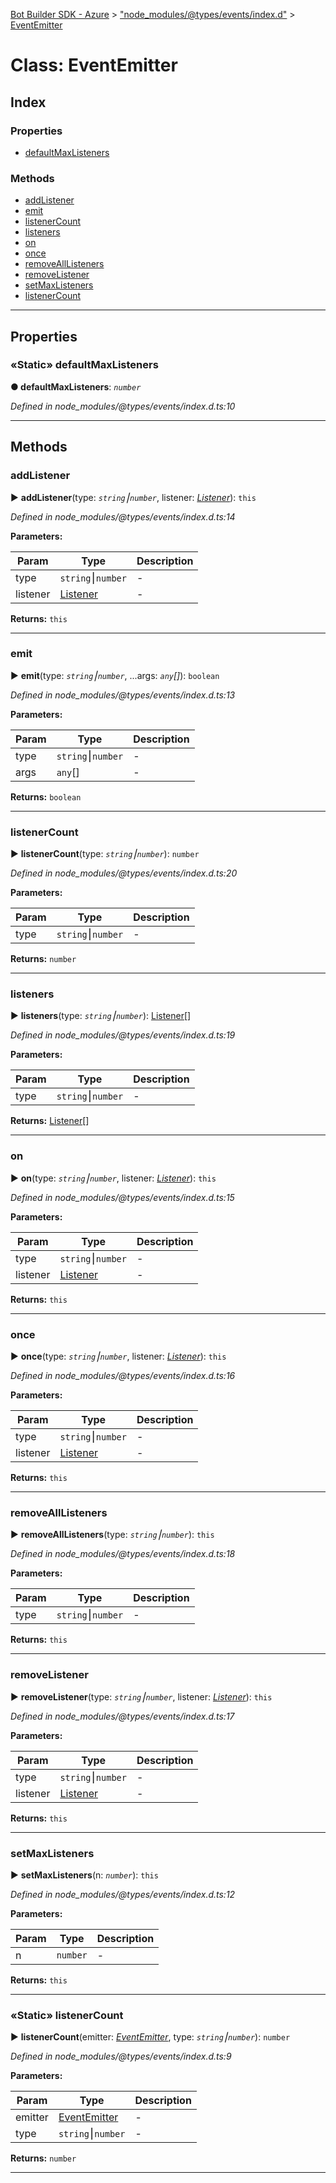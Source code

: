 [Bot Builder SDK - Azure](../README.md) > ["node_modules/@types/events/index.d"](../modules/_node_modules__types_events_index_d_.md) > [EventEmitter](../classes/_node_modules__types_events_index_d_.eventemitter.md)



# Class: EventEmitter

## Index

### Properties

* [defaultMaxListeners](_node_modules__types_events_index_d_.eventemitter.md#defaultmaxlisteners)


### Methods

* [addListener](_node_modules__types_events_index_d_.eventemitter.md#addlistener)
* [emit](_node_modules__types_events_index_d_.eventemitter.md#emit)
* [listenerCount](_node_modules__types_events_index_d_.eventemitter.md#listenercount)
* [listeners](_node_modules__types_events_index_d_.eventemitter.md#listeners)
* [on](_node_modules__types_events_index_d_.eventemitter.md#on)
* [once](_node_modules__types_events_index_d_.eventemitter.md#once)
* [removeAllListeners](_node_modules__types_events_index_d_.eventemitter.md#removealllisteners)
* [removeListener](_node_modules__types_events_index_d_.eventemitter.md#removelistener)
* [setMaxListeners](_node_modules__types_events_index_d_.eventemitter.md#setmaxlisteners)
* [listenerCount](_node_modules__types_events_index_d_.eventemitter.md#listenercount-1)



---
## Properties
<a id="defaultmaxlisteners"></a>

### «Static» defaultMaxListeners

**●  defaultMaxListeners**:  *`number`* 

*Defined in node_modules/@types/events/index.d.ts:10*





___


## Methods
<a id="addlistener"></a>

###  addListener

► **addListener**(type: *`string`⎮`number`*, listener: *[Listener](../modules/_node_modules__types_events_index_d_.md#listener)*): `this`



*Defined in node_modules/@types/events/index.d.ts:14*



**Parameters:**

| Param | Type | Description |
| ------ | ------ | ------ |
| type | `string`⎮`number`   |  - |
| listener | [Listener](../modules/_node_modules__types_events_index_d_.md#listener)   |  - |





**Returns:** `this`





___

<a id="emit"></a>

###  emit

► **emit**(type: *`string`⎮`number`*, ...args: *`any`[]*): `boolean`



*Defined in node_modules/@types/events/index.d.ts:13*



**Parameters:**

| Param | Type | Description |
| ------ | ------ | ------ |
| type | `string`⎮`number`   |  - |
| args | `any`[]   |  - |





**Returns:** `boolean`





___

<a id="listenercount"></a>

###  listenerCount

► **listenerCount**(type: *`string`⎮`number`*): `number`



*Defined in node_modules/@types/events/index.d.ts:20*



**Parameters:**

| Param | Type | Description |
| ------ | ------ | ------ |
| type | `string`⎮`number`   |  - |





**Returns:** `number`





___

<a id="listeners"></a>

###  listeners

► **listeners**(type: *`string`⎮`number`*): [Listener](../modules/_node_modules__types_events_index_d_.md#listener)[]



*Defined in node_modules/@types/events/index.d.ts:19*



**Parameters:**

| Param | Type | Description |
| ------ | ------ | ------ |
| type | `string`⎮`number`   |  - |





**Returns:** [Listener](../modules/_node_modules__types_events_index_d_.md#listener)[]





___

<a id="on"></a>

###  on

► **on**(type: *`string`⎮`number`*, listener: *[Listener](../modules/_node_modules__types_events_index_d_.md#listener)*): `this`



*Defined in node_modules/@types/events/index.d.ts:15*



**Parameters:**

| Param | Type | Description |
| ------ | ------ | ------ |
| type | `string`⎮`number`   |  - |
| listener | [Listener](../modules/_node_modules__types_events_index_d_.md#listener)   |  - |





**Returns:** `this`





___

<a id="once"></a>

###  once

► **once**(type: *`string`⎮`number`*, listener: *[Listener](../modules/_node_modules__types_events_index_d_.md#listener)*): `this`



*Defined in node_modules/@types/events/index.d.ts:16*



**Parameters:**

| Param | Type | Description |
| ------ | ------ | ------ |
| type | `string`⎮`number`   |  - |
| listener | [Listener](../modules/_node_modules__types_events_index_d_.md#listener)   |  - |





**Returns:** `this`





___

<a id="removealllisteners"></a>

###  removeAllListeners

► **removeAllListeners**(type: *`string`⎮`number`*): `this`



*Defined in node_modules/@types/events/index.d.ts:18*



**Parameters:**

| Param | Type | Description |
| ------ | ------ | ------ |
| type | `string`⎮`number`   |  - |





**Returns:** `this`





___

<a id="removelistener"></a>

###  removeListener

► **removeListener**(type: *`string`⎮`number`*, listener: *[Listener](../modules/_node_modules__types_events_index_d_.md#listener)*): `this`



*Defined in node_modules/@types/events/index.d.ts:17*



**Parameters:**

| Param | Type | Description |
| ------ | ------ | ------ |
| type | `string`⎮`number`   |  - |
| listener | [Listener](../modules/_node_modules__types_events_index_d_.md#listener)   |  - |





**Returns:** `this`





___

<a id="setmaxlisteners"></a>

###  setMaxListeners

► **setMaxListeners**(n: *`number`*): `this`



*Defined in node_modules/@types/events/index.d.ts:12*



**Parameters:**

| Param | Type | Description |
| ------ | ------ | ------ |
| n | `number`   |  - |





**Returns:** `this`





___

<a id="listenercount-1"></a>

### «Static» listenerCount

► **listenerCount**(emitter: *[EventEmitter](_node_modules__types_events_index_d_.eventemitter.md)*, type: *`string`⎮`number`*): `number`



*Defined in node_modules/@types/events/index.d.ts:9*



**Parameters:**

| Param | Type | Description |
| ------ | ------ | ------ |
| emitter | [EventEmitter](_node_modules__types_events_index_d_.eventemitter.md)   |  - |
| type | `string`⎮`number`   |  - |





**Returns:** `number`





___


